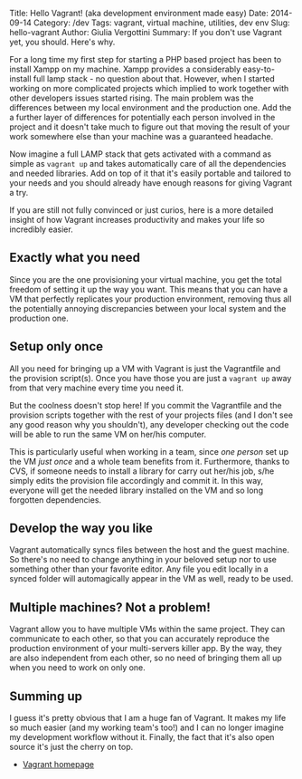 Title: Hello Vagrant! (aka development environment made easy)
Date: 2014-09-14
Category: /dev
Tags: vagrant, virtual machine, utilities, dev env
Slug: hello-vagrant
Author: Giulia Vergottini
Summary: If you don't use Vagrant yet, you should. Here's why.


For a long time my first step for starting a PHP based project has been to install Xampp on my machine. Xampp provides a considerably easy-to-install full lamp stack - no question about that. However, when I started working on more complicated projects which implied to work together with other developers issues started rising. The main problem was the differences between my local environment and the production one. Add the a further layer of differences for potentially each person involved in the project and it doesn't take much to figure out that moving the result of your work somewhere else than your machine was a guaranteed headache.

Now imagine a full LAMP stack that gets activated with a command as simple as `vagrant up` and takes automatically care of all the dependencies and needed libraries. Add on top of it that it's easily portable and tailored to your needs and you should already have enough reasons for giving Vagrant a try.

If you are still not fully convinced or just curios, here is a more detailed insight of how Vagrant increases productivity and makes your life so incredibly easier.

Exactly what you need
---------------------

Since you are the one provisioning your virtual machine, you get the total freedom of setting it up the way you want. This means that you can have a VM that perfectly replicates your production environment, removing thus all the potentially annoying discrepancies between your local system and the production one.


Setup only once
---------------

All you need for bringing up a VM with Vagrant is just the Vagrantfile and the provision script(s). Once you have those you are just a `vagrant up` away from that very machine every time you need it.

But the coolness doesn't stop here! If you commit the Vagrantfile and the provision scripts together with the rest of your projects files (and I don't see any good reason why you shouldn't), any developer checking out the code will be able to run the same VM on her/his computer.

This is particularly useful when working in a team, since *one person* set up the VM *just once* and a whole team benefits from it. Furthermore, thanks to CVS, if someone needs to install a library for carry out her/his job, s/he simply edits the provision file accordingly and commit it. In this way, everyone will get the needed library installed on the VM and so long forgotten dependencies.

Develop the way you like
-----------------------

Vagrant automatically syncs files between the host and the guest machine. So there's no need to change anything in your beloved setup nor to use something other than your favorite editor. Any file you edit locally in a synced folder will automagically appear in the VM as well, ready to be used.


Multiple machines? Not a problem!
---------------------------------

Vagrant allow you to have multiple VMs within the same project. They can communicate to each other, so that you can accurately reproduce the production environment of your multi-servers killer app. By the way, they are also independent from each other, so no need of bringing them all up when you need to work on only one.


Summing up
-----------

I guess it's pretty obvious that I am a huge fan of Vagrant. It makes my life so much easier (and my working team's too!) and I can no longer imagine my development workflow without it. Finally, the fact that it's also open source it's just the cherry on top.

* [Vagrant homepage](http://vagrantup.com/)
